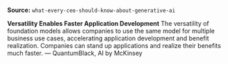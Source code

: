 **Source:** `what-every-ceo-should-know-about-generative-ai`

**Versatility Enables Faster Application Development**
The versatility of foundation models allows companies to use the same model for multiple business use cases, accelerating application development and benefit realization. Companies can stand up applications and realize their benefits much faster. — QuantumBlack, AI by McKinsey
